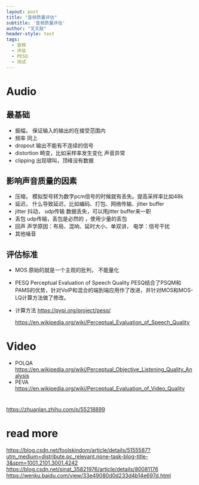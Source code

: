 ```yaml
---
layout: post
title: "音频质量评估"
subtitle: '音频质量评估'
author: "叉叉敌"
header-style: text
tags:
  - 音频
  - 评估
  - PESQ
  - 测试
---
```


# Audio
## 最基础
- 振幅， 保证输入的输出的在接受范围内
- 频率 同上
- dropout  输出不能有不连续的信号
- distortion 畸变，比如采样率发生变化 声音异常
- clipping  出现啸叫，顶峰没有数据


## 影响声音质量的因素

- 压缩， 模拟型号转为数字pcm信号的时候就有丢失。提高采样率比如48k
- 延迟， 什么导致延迟，比如编码、打包、网络传输、jitter buffer
- jitter 抖动， udp传输 数据丢失，可以用jitter buffer来一职
- 丢包 udp传输，丢包是必然的 ，使用少量的丢包
- 回声 声学原因：布局、混响、延时大小、单双讲， 电学：信号干扰
- 其他噪音 




## 评估标准
- MOS 原始的就是一个主观的批判， 不能量化
- PESQ
Perceptual Evaluation of Speech Quality
PESQ结合了PSQM和 PAMS的优势，针对VoIP和混合的端到端应用作了改进，并针对MOS和MOS-LQ计算方法做了修改。
- 计算方法
  https://pypi.org/project/pesq/

   https://en.wikipedia.org/wiki/Perceptual_Evaluation_of_Speech_Quality

# Video
- POLQA https://en.wikipedia.org/wiki/Perceptual_Objective_Listening_Quality_Analysis
- PEVA  https://en.wikipedia.org/wiki/Perceptual_Evaluation_of_Video_Quality

 
 # 
 https://zhuanlan.zhihu.com/p/55218899

# read more
https://blog.csdn.net/foolskindom/article/details/5155587?utm_medium=distribute.pc_relevant.none-task-blog-title-3&spm=1001.2101.3001.4242
https://blog.csdn.net/sinat_35821976/article/details/80081176
https://wenku.baidu.com/view/33e49080d0d233d4b14e697d.html
